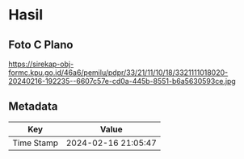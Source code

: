 # Hasil

## Foto C Plano

https://sirekap-obj-formc.kpu.go.id/46a6/pemilu/pdpr/33/21/11/10/18/3321111018020-20240216-192235--6607c57e-cd0a-445b-8551-b6a5630593ce.jpg


## Metadata

| Key        | Value               |
| ---------- | ------------------- |
| Time Stamp | 2024-02-16 21:05:47 |



